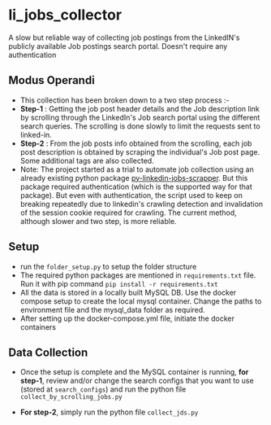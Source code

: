 # li_jobs_collector
A slow but reliable way of collecting job postings from the LinkedIN's publicly available Job postings search portal. Doesn't require any authentication

## Modus Operandi 

- This collection has been broken down to a two step process :- 
- **Step-1** : Getting the job post header details and the Job description link by scrolling through the LinkedIn's Job search portal using the different search queries. The scrolling is done slowly to limit the requests sent to linked-in. 
- **Step-2** : From the job posts info obtained from the scrolling, each job post description is obtained by scraping the individual's Job post page. Some additional tags are also collected.
- Note: The project started as a trial to automate job collection using an already existing python package [py-linkedin-jobs-scrapper](https://github.com/spinlud/py-linkedin-jobs-scraper). But this package required authentication (which is the supported way for that package). But even with authentication, the script used to keep on breaking repeatedly due to linkedin's crawling detection and invalidation of the session cookie required for crawling. The current method, although slower and two step, is more reliable.

## Setup

- run the `folder_setup.py` to setup the folder structure
- The required python packages are mentioned in `requirements.txt` file. Run it with pip command
```pip install -r requirements.txt```
- All the data is stored in a locally built MySQL DB. Use the docker compose setup to create the local mysql container. Change the paths to environment file and the mysql_data folder as required. 
- After setting up the docker-compose.yml file, initiate the docker containers

## Data Collection

- Once the setup is complete and the MySQL container is running, **for step-1**, review and/or change the search configs that you want to use (stored at `search_configs`) and run the python file `collect_by_scrolling_jobs.py`

- **For step-2**, simply run the python file `collect_jds.py`